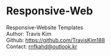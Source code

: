 # Responsive-Web
Responsive-Website Templates
<br>
Author: 		Travis Kim
<br>
Github: 		https://github.com/TravisKim188
<br>
Contact: 		rnfkahd@outlook.kr

